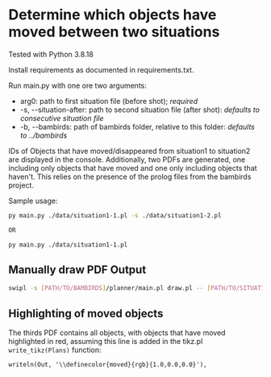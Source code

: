 # Determine which objects have moved between two situations

Tested with Python 3.8.18

Install requirements as documented in requirements.txt.

Run main.py with one ore two arguments:

- arg0: path to first situation file (before shot);                     *required*
- -s, --situation-after: path to second situation file (after shot):    *defaults to consecutive situation file*
- -b, --bambirds: path of bambirds folder, relative to this folder:     *defaults to ../bambirds*

IDs of Objects that have moved/disappeared from situation1 to situation2 are displayed in the console. Additionally, two PDFs are generated, one including only objects that have moved and one only including objects that haven't. This relies on the presence of the prolog files from the bambirds project. 


Sample usage:

```bash
py main.py ./data/situation1-1.pl -s ./data/situation1-2.pl

OR

py main.py ./data/situation1-1.pl
```

## Manually draw PDF Output
```bash
swipl -s [PATH/TO/BAMBIRDS]/planner/main.pl draw.pl -- [PATH/TO/SITUATION/FILE]
```

## Highlighting of moved objects
The thirds PDF contains all objects, with objects that have moved highlighted in red, assuming this line is added in the tikz.pl `write_tikz(Plans)` function:
```
writeln(Out, '\\definecolor{moved}{rgb}{1.0,0.0,0.0}'),
```
